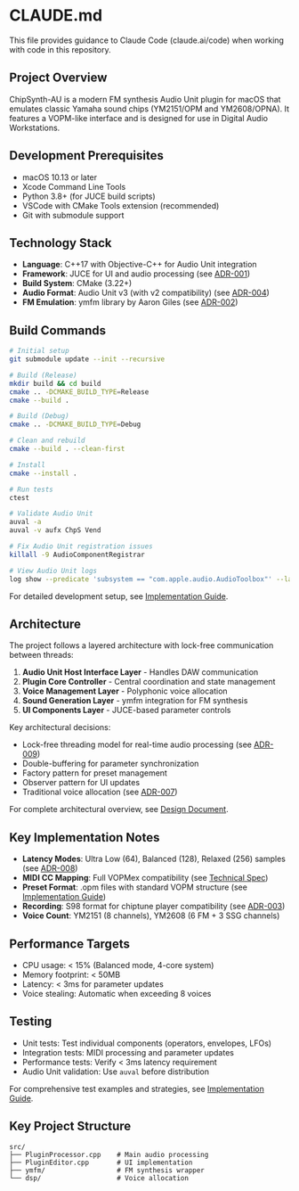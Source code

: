 # CLAUDE.md

This file provides guidance to Claude Code (claude.ai/code) when working with code in this repository.

## Project Overview

ChipSynth-AU is a modern FM synthesis Audio Unit plugin for macOS that emulates classic Yamaha sound chips (YM2151/OPM and YM2608/OPNA). It features a VOPM-like interface and is designed for use in Digital Audio Workstations.

## Development Prerequisites

- macOS 10.13 or later
- Xcode Command Line Tools
- Python 3.8+ (for JUCE build scripts)
- VSCode with CMake Tools extension (recommended)
- Git with submodule support

## Technology Stack

- **Language**: C++17 with Objective-C++ for Audio Unit integration
- **Framework**: JUCE for UI and audio processing (see [ADR-001](docs/chipsynth-adr.md#adr-001-uiフレームワークの選定))
- **Build System**: CMake (3.22+)
- **Audio Format**: Audio Unit v3 (with v2 compatibility) (see [ADR-004](docs/chipsynth-adr.md#adr-004-audio-unitバージョンの選定))
- **FM Emulation**: ymfm library by Aaron Giles (see [ADR-002](docs/chipsynth-adr.md#adr-002-fm音源エミュレーションライブラリの選定))

## Build Commands

```bash
# Initial setup
git submodule update --init --recursive

# Build (Release)
mkdir build && cd build
cmake .. -DCMAKE_BUILD_TYPE=Release
cmake --build .

# Build (Debug)
cmake .. -DCMAKE_BUILD_TYPE=Debug

# Clean and rebuild
cmake --build . --clean-first

# Install
cmake --install .

# Run tests
ctest

# Validate Audio Unit
auval -a
auval -v aufx ChpS Vend

# Fix Audio Unit registration issues
killall -9 AudioComponentRegistrar

# View Audio Unit logs
log show --predicate 'subsystem == "com.apple.audio.AudioToolbox"' --last 5m
```

For detailed development setup, see [Implementation Guide](docs/chipsynth-implementation-guide.md#14-開発環境セットアップvscode--cmake).

## Architecture

The project follows a layered architecture with lock-free communication between threads:

1. **Audio Unit Host Interface Layer** - Handles DAW communication
2. **Plugin Core Controller** - Central coordination and state management
3. **Voice Management Layer** - Polyphonic voice allocation
4. **Sound Generation Layer** - ymfm integration for FM synthesis
5. **UI Components Layer** - JUCE-based parameter controls

Key architectural decisions:
- Lock-free threading model for real-time audio processing (see [ADR-009](docs/chipsynth-adr.md#adr-009-スレッドモデルとロックフリー通信の実装方針))
- Double-buffering for parameter synchronization
- Factory pattern for preset management
- Observer pattern for UI updates
- Traditional voice allocation (see [ADR-007](docs/chipsynth-adr.md#adr-007-midiチャンネルとチップ割り当て方式の選定))

For complete architectural overview, see [Design Document](docs/chipsynth-design-main.md).

## Key Implementation Notes

- **Latency Modes**: Ultra Low (64), Balanced (128), Relaxed (256) samples (see [ADR-008](docs/chipsynth-adr.md#adr-008-レイテンシーとcpu使用率のトレードオフ設計))
- **MIDI CC Mapping**: Full VOPMex compatibility (see [Technical Spec](docs/chipsynth-technical-spec.md#15-midi実装仕様))
- **Preset Format**: .opm files with standard VOPM structure (see [Implementation Guide](docs/chipsynth-implementation-guide.md#17-opmファイルフォーマット仕様))
- **Recording**: S98 format for chiptune player compatibility (see [ADR-003](docs/chipsynth-adr.md#adr-003-音声記録フォーマットの選定))
- **Voice Count**: YM2151 (8 channels), YM2608 (6 FM + 3 SSG channels)

## Performance Targets

- CPU usage: < 15% (Balanced mode, 4-core system)
- Memory footprint: < 50MB
- Latency: < 3ms for parameter updates
- Voice stealing: Automatic when exceeding 8 voices

## Testing

- Unit tests: Test individual components (operators, envelopes, LFOs)
- Integration tests: MIDI processing and parameter updates
- Performance tests: Verify < 3ms latency requirement
- Audio Unit validation: Use `auval` before distribution

For comprehensive test examples and strategies, see [Implementation Guide](docs/chipsynth-implementation-guide.md#15-テスト戦略とテストコード).

## Key Project Structure

```
src/
├── PluginProcessor.cpp    # Main audio processing
├── PluginEditor.cpp       # UI implementation
├── ymfm/                  # FM synthesis wrapper
└── dsp/                   # Voice allocation
```